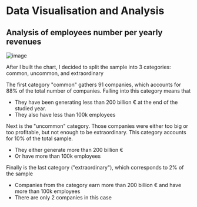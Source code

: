 # Data Visualisation and Analysis

## Analysis of employees number per yearly revenues

![image](https://github.com/aherpinfr/analyzingenergymarket/assets/89163892/b61c58cf-fb8e-407d-b31a-72c4b53c1d24)

After I built the chart, I decided to split the sample into 3 categories: common, uncommon, and extraordinary

The first category "common" gathers 91 companies, which accounts for 88% of the total number of companies.
Falling into this category means that 
* They have been generating less than 200 billion € at the end of the studied year.
* They also have less than 100k employees

Next is the "uncommon" category. Those companies were either too big or too profitable, but not enough to be extraordinary. This category accounts for 10% of the total sample.
* They either generate more than 200 billion €
* Or have more than 100k employees

Finally is the last category ("extraordinary"), which corresponds to 2% of the sample
* Companies from the category earn more than 200 billion € and have more than 100k employees
* There are only 2 companies in this case

